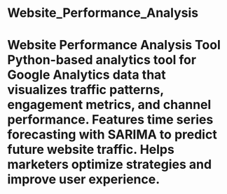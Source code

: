 # Website_Performance_Analysis
# Website Performance Analysis Tool  Python-based analytics tool for Google Analytics data that visualizes traffic patterns, engagement metrics, and channel performance. Features time series forecasting with SARIMA to predict future website traffic. Helps marketers optimize strategies and improve user experience.
